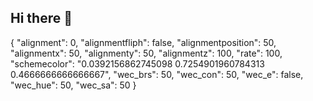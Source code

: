## Hi there 👋


{
  "alignment": 0,
  "alignmentfliph": false,
  "alignmentposition": 50,
  "alignmentx": 50,
  "alignmenty": 50,
  "alignmentz": 100,
  "rate": 100,
  "schemecolor": "0.0392156862745098 0.7254901960784313 0.4666666666666667",
  "wec_brs": 50,
  "wec_con": 50,
  "wec_e": false,
  "wec_hue": 50,
  "wec_sa": 50
}
<!--
**PabloRangel1/PabloRangel1** is a ✨ _special_ ✨ repository because its `README.md` (this file) appears on your GitHub profile.

Here are some ideas to get you started:

- 🔭 I’m currently working on ...
- 🌱 I’m currently learning ...
- 👯 I’m looking to collaborate on ...
- 🤔 I’m looking for help with ...
- 💬 Ask me about ...
- 📫 How to reach me: ...
- 😄 Pronouns: ...
- ⚡ Fun fact: ...
-->
